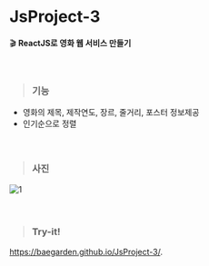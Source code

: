 # JsProject-3
🎬 <strong>ReactJS로 영화 웹 서비스 만들기</strong><br><br><br>


> ### 기능 
* 영화의 제목, 제작연도, 장르, 줄거리, 포스터 정보제공
* 인기순으로 정렬
<br><br><br>

> ### 사진 
![1](https://user-images.githubusercontent.com/76520025/109313545-af31dd00-788b-11eb-9b10-ac0cb9858ac7.JPG)
<br><br><br>

> ### Try-it! 
https://baegarden.github.io/JsProject-3/.
